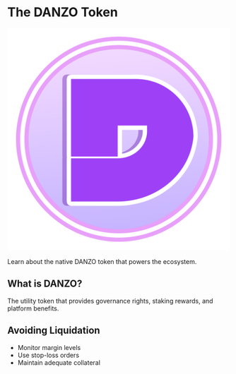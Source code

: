 # The DANZO Token

![DANZO Token](../images/TokenLogo.png)

Learn about the native DANZO token that powers the ecosystem.

## What is DANZO?

The utility token that provides governance rights, staking rewards, and platform benefits.

## Avoiding Liquidation

- Monitor margin levels
- Use stop-loss orders
- Maintain adequate collateral
